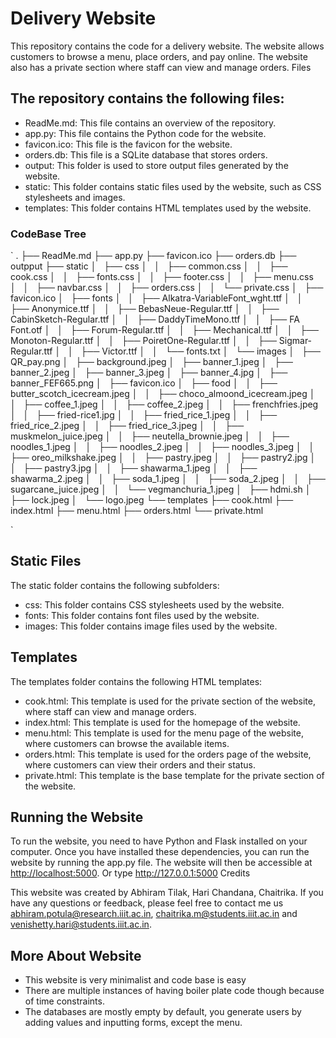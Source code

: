 # Delivery Website

This repository contains the code for a delivery website. The website allows customers to browse a menu, place orders, and pay online. The website also has a private section where staff can view and manage orders.
Files

## The repository contains the following files:

- ReadMe.md: This file contains an overview of the repository.
- app.py: This file contains the Python code for the website.
- favicon.ico: This file is the favicon for the website.
- orders.db: This file is a SQLite database that stores orders.
- output: This folder is used to store output files generated by the website.
- static: This folder contains static files used by the website, such as CSS stylesheets and images.
- templates: This folder contains HTML templates used by the website.

### CodeBase Tree

`
.
├── ReadMe.md
├── app.py
├── favicon.ico
├── orders.db
├── outpput
├── static
│   ├── css
│   │   ├── common.css
│   │   ├── cook.css
│   │   ├── fonts.css
│   │   ├── footer.css
│   │   ├── menu.css
│   │   ├── navbar.css
│   │   ├── orders.css
│   │   └── private.css
│   ├── favicon.ico
│   ├── fonts
│   │   ├── Alkatra-VariableFont_wght.ttf
│   │   ├── Anonymice.ttf
│   │   ├── BebasNeue-Regular.ttf
│   │   ├── CabinSketch-Regular.ttf
│   │   ├── DaddyTimeMono.ttf
│   │   ├── FA Font.otf
│   │   ├── Forum-Regular.ttf
│   │   ├── Mechanical.ttf
│   │   ├── Monoton-Regular.ttf
│   │   ├── PoiretOne-Regular.ttf
│   │   ├── Sigmar-Regular.ttf
│   │   ├── Victor.ttf
│   │   └── fonts.txt
│   └── images
│       ├── QR_pay.png
│       ├── background.jpeg
│       ├── banner_1.jpeg
│       ├── banner_2.jpeg
│       ├── banner_3.jpeg
│       ├── banner_4.jpg
│       ├── banner_FEF665.png
│       ├── favicon.ico
│       ├── food
│       │   ├── butter_scotch_icecream.jpeg
│       │   ├── choco_almoond_icecream.jpeg
│       │   ├── coffee_1.jpeg
│       │   ├── coffee_2.jpeg
│       │   ├── frenchfries.jpeg
│       │   ├── fried-rice1.jpg
│       │   ├── fried_rice_1.jpeg
│       │   ├── fried_rice_2.jpeg
│       │   ├── fried_rice_3.jpeg
│       │   ├── muskmelon_juice.jpeg
│       │   ├── neutella_brownie.jpeg
│       │   ├── noodles_1.jpeg
│       │   ├── noodles_2.jpeg
│       │   ├── noodles_3.jpeg
│       │   ├── oreo_milkshake.jpeg
│       │   ├── pastry.jpeg
│       │   ├── pastry2.jpg
│       │   ├── pastry3.jpg
│       │   ├── shawarma_1.jpeg
│       │   ├── shawarma_2.jpeg
│       │   ├── soda_1.jpeg
│       │   ├── soda_2.jpeg
│       │   ├── sugarcane_juice.jpeg
│       │   └── vegmanchuria_1.jpeg
│       ├── hdmi.sh
│       ├── lock.jpeg
│       └── logo.jpeg
└── templates
    ├── cook.html
    ├── index.html
    ├── menu.html
    ├── orders.html
    └── private.html

`

## Static Files

The static folder contains the following subfolders:

- css: This folder contains CSS stylesheets used by the website.
- fonts: This folder contains font files used by the website.
- images: This folder contains image files used by the website.

## Templates

The templates folder contains the following HTML templates:

- cook.html: This template is used for the private section of the website, where staff can view and manage orders.
- index.html: This template is used for the homepage of the website.
- menu.html: This template is used for the menu page of the website, where customers can browse the available items.
- orders.html: This template is used for the orders page of the website, where customers can view their orders and their status.
- private.html: This template is the base template for the private section of the website.

## Running the Website

To run the website, you need to have Python and Flask installed on your computer. Once you have installed these dependencies, you can run the website by running the app.py file. The website will then be accessible at <http://localhost:5000>. Or type <http://127.0.0.1:5000>
Credits

This website was created by Abhiram Tilak, Hari Chandana, Chaitrika. If you have any questions or feedback, please feel free to contact me us abhiram.potula@research.iiit.ac.in, chaitrika.m@students.iiit.ac.in and venishetty.hari@students.iiit.ac.in.

## More About Website

- This website is very minimalist and code base is easy
- There are multiple instances of having boiler plate code though because of time constraints.
- The databases are mostly empty by default, you generate users by adding values and inputting forms, except the menu.
